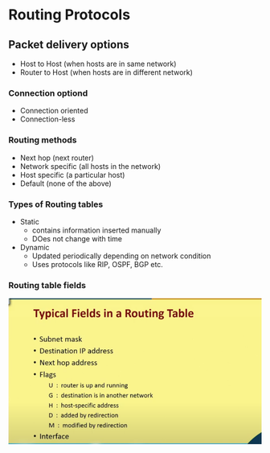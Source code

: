 # Routing Protocols

## Packet delivery options

* Host to Host (when hosts are in same network)
* Router to Host (when hosts are in different network)

### Connection optiond
* Connection oriented
* Connection-less

### Routing methods
* Next hop (next router)
* Network specific (all hosts in the network)
* Host specific (a particular host)
* Default (none of the above)

### Types of Routing tables

* Static 
    * contains information inserted manually
    * DOes not change with time
* Dynamic
    * Updated periodically depending on network condition
    * Uses protocols like RIP, OSPF, BGP etc.

### Routing table fields
<img src = "RT-fields.png">